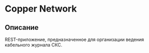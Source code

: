 # Copper Network

## Описание

REST-приложение, предназначенное для организации ведения кабельного журнала СКС.